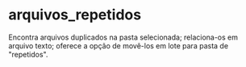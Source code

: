 # arquivos_repetidos
Encontra arquivos duplicados na pasta selecionada; relaciona-os em arquivo texto; oferece a opção de movê-los em lote para pasta de "repetidos".
